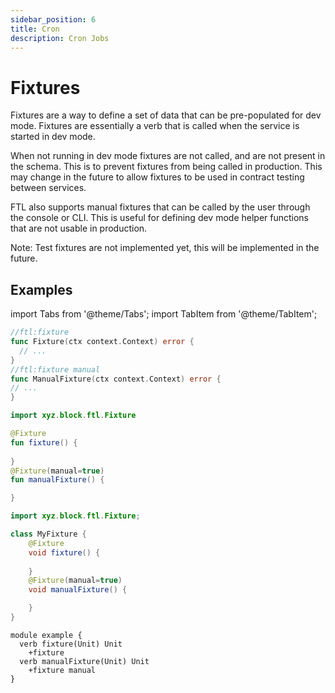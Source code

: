 ```yaml
---
sidebar_position: 6
title: Cron
description: Cron Jobs
---
```


# Fixtures

Fixtures are a way to define a set of data that can be pre-populated for dev mode. Fixtures are essentially a verb that is called when the service is started in dev mode.

When not running in dev mode fixtures are not called, and are not present in the schema. This is to prevent fixtures from being called in production. This may change in the future
to allow fixtures to be used in contract testing between services.

FTL also supports manual fixtures that can be called by the user through the console or CLI. This is useful for defining dev mode helper functions that are not usable in production.

Note: Test fixtures are not implemented yet, this will be implemented in the future.

## Examples

import Tabs from '@theme/Tabs';
import TabItem from '@theme/TabItem';

<Tabs groupId="languages">
  <TabItem value="go" label="Go" default>

```go
//ftl:fixture
func Fixture(ctx context.Context) error {
  // ...
}
//ftl:fixture manual
func ManualFixture(ctx context.Context) error {
// ...
}
```

  </TabItem>
  <TabItem value="kotlin" label="Kotlin">

```kotlin
import xyz.block.ftl.Fixture

@Fixture
fun fixture() {
    
}
@Fixture(manual=true)
fun manualFixture() {

}
```

  </TabItem>
  <TabItem value="java" label="Java">

```java
import xyz.block.ftl.Fixture;

class MyFixture {
    @Fixture
    void fixture() {
        
    }
    @Fixture(manual=true)
    void manualFixture() {

    }
}
```

  </TabItem>
  <TabItem value="schema" label="Schema">

```schema
module example {
  verb fixture(Unit) Unit
    +fixture
  verb manualFixture(Unit) Unit
    +fixture manual
}
```

  </TabItem>
</Tabs>
